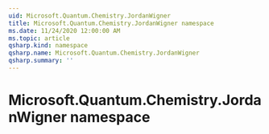 ```yaml
---
uid: Microsoft.Quantum.Chemistry.JordanWigner
title: Microsoft.Quantum.Chemistry.JordanWigner namespace
ms.date: 11/24/2020 12:00:00 AM
ms.topic: article
qsharp.kind: namespace
qsharp.name: Microsoft.Quantum.Chemistry.JordanWigner
qsharp.summary: ''
---
```


# Microsoft.Quantum.Chemistry.JordanWigner namespace



